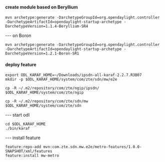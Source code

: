 #### create module based on Beryllium
```
mvn archetype:generate -DarchetypeGroupId=org.opendaylight.controller -DarchetypeArtifactId=opendaylight-startup-archetype -DarchetypeVersion=1.1.4-Beryllium-SR4
```
--- on Boron
```
mvn archetype:generate -DarchetypeGroupId=org.opendaylight.controller -DarchetypeArtifactId=opendaylight-startup-archetype -DarchetypeVersion=1.2.1-Boron-SR1
```

#### deploy feature
```
export ODL_KARAF_HOME=~/Downloads/ipsdn-all-karaf-2.2.7.R3B07
mkdir -p $ODL_KARAF_HOME/system/com/zte/sdn/mw/e2e

cp -R ~/.m2/repository/com/zte/ngip/ipsdn/ $ODL_KARAF_HOME/system/com/zte/ngip

cp -R ~/.m2/repository/com/zte/sdn/mw $ODL_KARAF_HOME/system/com/zte/sdn
```
--- start odl
```
cd $ODL_KARAF_HOME
./bin/karaf
```
--- install feature
```
feature:repo-add mvn:com.zte.sdn.mw.e2e/metro-features/1.0.0-SNAPSHOT/xml/features
feature:install mw-metro
```
